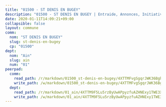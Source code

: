 ```yaml
---
title: "01500 - ST DENIS EN BUGEY"
description: "01500 - ST DENIS EN BUGEY | Entraide, Annonces, Initiatives"
date: 2020-01-11T14:09:21+09:00
collapsible: false
layout: commune
comm:
  nom: "ST DENIS EN BUGEY"
  slug: st-denis-en-bugey
  cp: "01500"
dept:
  nom: "Ain"
  slug: ain
  num: "01"
peerpad:
  comm:
    read_path: /r/markdown/01500_st-denis-en-bugey/4XTTMFvgSgqrJWK36Bgh4sqkYD7MJ1i1djbcjTgJXqvbVPPj9
    write_path: /w/markdown/01500_st-denis-en-bugey/4XTTMFvgSgqrJWK36Bgh4sqkYD7MJ1i1djbcjTgJXqvbVPPj9-K3TgV6cJ1t9HPDuWFJ1CkpaJkcQuDQ6LWbrsCtd4LV6qdamvTJtJi8XGECbVxp56onRtA3Y7MQj3rtqcZropz2VgFEki5cGYCh3jTg4wYbzCRpZeJVsMWk7tnQAz443PzDv3iaef
  dept:
    read_path: /r/markdown/01_ain/4XTTM9F5Lu5rzByUwAPpyzfuAZHNExy1TWE3X3wiTrPFfiAJr
    write_path: /w/markdown/01_ain/4XTTM9F5Lu5rzByUwAPpyzfuAZHNExy1TWE3X3wiTrPFfiAJr-K3TgUnxzeFoJA4CB58vXNvKXURJneTNZHUsypAQGicGiZu7AS2sPbjspGpj7s3MmMv58YhkLaSUMQMHaiKAfoMv6wF36Urxbqqh8MmnXpnKkbVhnAishABEkMRAiyAt8GGJ1Jer2
---
```


